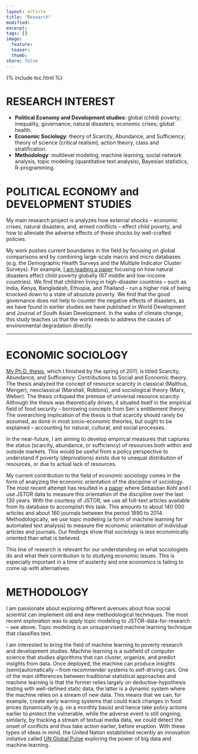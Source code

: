 ```yaml
---
layout: article
title: "Research"
modified:
excerpt:
tags: []
image:
  feature:
  teaser:
  thumb:
share: false
---
```



{% include toc.html %}

# RESEARCH INTEREST

* **Political Economy and Development studies**: global (child) poverty; inequality, governance; natural disasters; economic crises; global health. 
* **Economic Sociology**: theory of Scarcity, Abundance, and Sufficiency; theory of science (critical realism); action theory, class and stratification. 
* **Methodology**: multilevel modeling, machine learning, social network analysis, topic modeling (quantitative text analysis), Bayesian statistics, R-programming.

# POLITICAL ECONOMY and DEVELOPMENT STUDIES
My main research project is analyzes how external shocks – economic crises, natural disasters, and, armed conflicts – effect child poverty, and how to alleviate the adverse effects of these shocks by well-crafted policies. 

My work pushes current boundaries in the field by focusing on global comparisons and by combining large-scale macro and micro databases (e.g. the Demographic Health Surveys and the Multiple Indicator Cluster Surveys). For example, [I am leading a paper](http://www.mpifg.de/pu/mpifg_dp/dp15-5.pdf) focusing on how natural disasters effect child poverty globally (67 middle and low-income countries). We find that children living in high-disaster countries – such as India, Kenya, Bangladesh, Ethiopia, and Thailand – run a higher risk of being knocked down to a state of absolute poverty. We find that the good governance does not help to counter the negative effects of disasters, as we have found in earlier studies we have published in World Development and Journal of South Asian Development. In the wake of climate change, this study teaches us that the world needs to address the causes of environmental degradation directly. 

---

# ECONOMIC SOCIOLOGY
[My Ph.D. thesis](https://gupea.ub.gu.se/bitstream/2077/24686/1/gupea_2077_24686_1.pdf), which I finished by the spring of 2011, is titled Scarcity, Abundance, and Sufficiency: Contributions to Social and Economic theory. The thesis analyzed the concept of resource scarcity in classical (Malthus, Menger), neoclassical (Marshall, Robbins), and sociological theory (Marx, Weber). The thesis critiqued the premise of universal resource scarcity. Although the thesis was theoretically driven, it situated itself in the empirical field of food security – borrowing concepts from Sen´s entitlement theory. The overarching implication of the thesis is that scarcity should rarely be assumed, as done in most socio-economic theories, but ought to be explained – accounting for natural, cultural, and social processes. 

In the near-future, I am aiming to develop empirical measures that captures the status (scarcity, abundance, or sufficiency) of resources both within and outside markets. This would be useful from a policy perspective to understand if poverty (deprivations) exists due to unequal distribution of resources, or due to actual lack of resources. 

My current contribution to the field of economic sociology comes in the form of analyzing the economic orientation of the discipline of sociology. The most recent attempt has resulted in a [paper](http://www.economicpolicyresearch.org/econ/2015/NSSR_WP_202015.pdf) where Sebastian Kohl and I use JSTOR data to measure this orientation of the discipline over the last 130 years. With the courtesy of JSTOR, we use all full-text articles available from its database to accomplish this task. This amounts to about 140 000 articles and about 160 journals between the period 1890 to 2014. Methodologically, we use topic modeling (a form of machine learning for automated text analysis) to measure the economic orientation of individual articles and journals. Our findings show that sociology is less economically oriented than what is believed. 

This line of research is relevant for our understanding on what sociologists do and what their contribution is to studying economic issues. This is especially important in a time of austerity and one economics is failing to come up with alternatives. 

# METHODOLOGY

I am passionate about exploring different avenues about how social scientist can implement old and new methodological techniques. The most recent exploration was to apply topic modeling to JSTOR-data-for-research – see above. Topic modeling is an unsupervised machine learning technique that classifies text. 

I am interested to bring the field of machine learning to poverty research and development studies. Machine learning is a subfield of computer science that studies algorithms that can cluster, organize, and predict insights from data. Once deployed, the machine can produce insights (semi)automatically – from recommender systems to self-driving cars. One of the main differences between traditional statistical approaches and machine learning is that the former relies largely on deductive-hypothesis testing with well-defined static data; the latter is a dynamic system where the machine relies on a stream of new data. This means that we can, for example, create early warning systems that could track changes in food prices dynamically (e.g. on a monthly basis) and hence take policy actions earlier to protect the vulnerable, while the adverse event is still ongoing; similarly, by tracking a stream of textual media data, we could detect the onset of conflicts and thus take action earlier, before eruption. With these types of ideas in mind, the United Nation established recently an innovation initiative called [UN Global Pulse](www.unglobalpulse.org) exploring the power of big data and machine learning.





